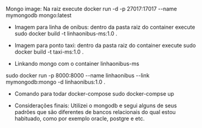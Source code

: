 Mongo image:
Na raiz execute docker run -d  -p 27017:17017 --name mymongodb mongo:latest

- Imagem para linha de onibus:
dentro da pasta raiz do container execute sudo docker  build -t linhaonibus-ms:1.0 .

- Imagem para ponto taxi:
dentro da pasta raiz do container execute sudo docker  build -t taxi-ms:1.0 .

- Linkando mongo com o container linhaonibus-ms

sudo docker run -p 8000:8000 --name linhaonibus --link mymongodb:mongo -d linhaonibus:1.0 .

- Comando para todar docker-compose
sudo docker-compse up

- Considerações finais:
Utilizei o mongodb e segui alguns de seus padrões que são diferentes de bancos
relacionais do qual estou habituado, como por exemplo oracle, postgre e etc.

